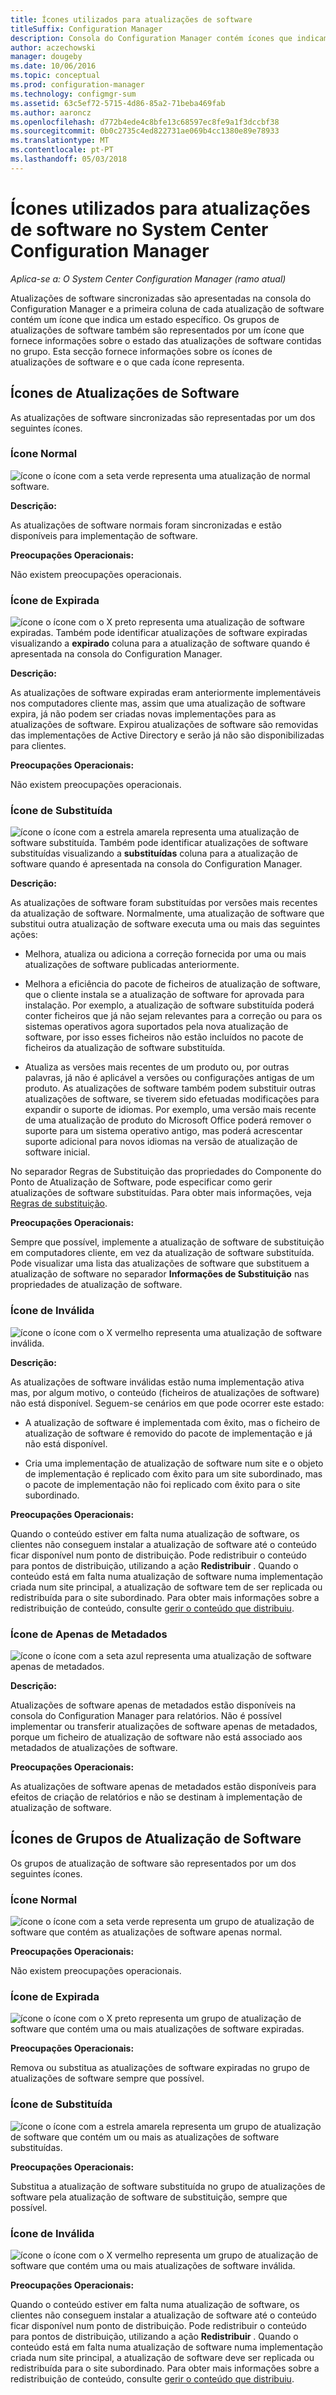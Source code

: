 ```yaml
---
title: Ícones utilizados para atualizações de software
titleSuffix: Configuration Manager
description: Consola do Configuration Manager contém ícones que indicam um Estado para o grupo de atualização de software ou atualização sincronizado.
author: aczechowski
manager: dougeby
ms.date: 10/06/2016
ms.topic: conceptual
ms.prod: configuration-manager
ms.technology: configmgr-sum
ms.assetid: 63c5ef72-5715-4d86-85a2-71beba469fab
ms.author: aaroncz
ms.openlocfilehash: d772b4ede4c8bfe13c68597ec8fe9a1f3dccbf38
ms.sourcegitcommit: 0b0c2735c4ed822731ae069b4cc1380e89e78933
ms.translationtype: MT
ms.contentlocale: pt-PT
ms.lasthandoff: 05/03/2018
---
```

# <a name="icons-used-for-software-updates-in-system-center-configuration-manager"></a>Ícones utilizados para atualizações de software no System Center Configuration Manager

*Aplica-se a: O System Center Configuration Manager (ramo atual)*

Atualizações de software sincronizadas são apresentadas na consola do Configuration Manager e a primeira coluna de cada atualização de software contém um ícone que indica um estado específico. Os grupos de atualizações de software também são representados por um ícone que fornece informações sobre o estado das atualizações de software contidas no grupo. Esta secção fornece informações sobre os ícones de atualizações de software e o que cada ícone representa.  

## <a name="icons-for-software-updates"></a>Ícones de Atualizações de Software  
 As atualizações de software sincronizadas são representadas por um dos seguintes ícones.  

### <a name="normal-icon"></a>Ícone Normal  
 ![ícone](../media/Normal.jpg "ícone Normal") o ícone com a seta verde representa uma atualização de normal software.  

 **Descrição:**  

 As atualizações de software normais foram sincronizadas e estão disponíveis para implementação de software.  

 **Preocupações Operacionais:**  

 Não existem preocupações operacionais.  

### <a name="expired-icon"></a>Ícone de Expirada  
 ![ícone](../media/Expired.jpg "expirado ícone") o ícone com o X preto representa uma atualização de software expiradas. Também pode identificar atualizações de software expiradas visualizando a **expirado** coluna para a atualização de software quando é apresentada na consola do Configuration Manager.  

 **Descrição:**  

 As atualizações de software expiradas eram anteriormente implementáveis nos computadores cliente mas, assim que uma atualização de software expira, já não podem ser criadas novas implementações para as atualizações de software. Expirou atualizações de software são removidas das implementações de Active Directory e serão já não são disponibilizadas para clientes.  

 **Preocupações Operacionais:**  

 Não existem preocupações operacionais.

### <a name="superseded-icon"></a>Ícone de Substituída  
 ![ícone](../media/Superseded.jpg "substituídas ícone") o ícone com a estrela amarela representa uma atualização de software substituída. Também pode identificar atualizações de software substituídas visualizando a **substituídas** coluna para a atualização de software quando é apresentada na consola do Configuration Manager.  

 **Descrição:**  

 As atualizações de software foram substituídas por versões mais recentes da atualização de software. Normalmente, uma atualização de software que substitui outra atualização de software executa uma ou mais das seguintes ações:  

-   Melhora, atualiza ou adiciona a correção fornecida por uma ou mais atualizações de software publicadas anteriormente.  

-   Melhora a eficiência do pacote de ficheiros de atualização de software, que o cliente instala se a atualização de software for aprovada para instalação. Por exemplo, a atualização de software substituída poderá conter ficheiros que já não sejam relevantes para a correção ou para os sistemas operativos agora suportados pela nova atualização de software, por isso esses ficheiros não estão incluídos no pacote de ficheiros da atualização de software substituída.  

-   Atualiza as versões mais recentes de um produto ou, por outras palavras, já não é aplicável a versões ou configurações antigas de um produto. As atualizações de software também podem substituir outras atualizações de software, se tiverem sido efetuadas modificações para expandir o suporte de idiomas. Por exemplo, uma versão mais recente de uma atualização de produto do Microsoft Office poderá remover o suporte para um sistema operativo antigo, mas poderá acrescentar suporte adicional para novos idiomas na versão de atualização de software inicial.  

 No separador Regras de Substituição das propriedades do Componente do Ponto de Atualização de Software, pode especificar como gerir atualizações de software substituídas. Para obter mais informações, veja [Regras de substituição](../plan-design/plan-for-software-updates.md#BKMK_SupersedenceRules).  

 **Preocupações Operacionais:**  

 Sempre que possível, implemente a atualização de software de substituição em computadores cliente, em vez da atualização de software substituída. Pode visualizar uma lista das atualizações de software que substituem a atualização de software no separador **Informações de Substituição** nas propriedades de atualização de software.  

### <a name="invalid-icon"></a>Ícone de Inválida  
 ![ícone](../media/Invalid.jpg "ícone inválido") o ícone com o X vermelho representa uma atualização de software inválida.  

 **Descrição:**  

 As atualizações de software inválidas estão numa implementação ativa mas, por algum motivo, o conteúdo (ficheiros de atualizações de software) não está disponível. Seguem-se cenários em que pode ocorrer este estado:  

-   A atualização de software é implementada com êxito, mas o ficheiro de atualização de software é removido do pacote de implementação e já não está disponível.  

-   Cria uma implementação de atualização de software num site e o objeto de implementação é replicado com êxito para um site subordinado, mas o pacote de implementação não foi replicado com êxito para o site subordinado.  

 **Preocupações Operacionais:**  

 Quando o conteúdo estiver em falta numa atualização de software, os clientes não conseguem instalar a atualização de software até o conteúdo ficar disponível num ponto de distribuição. Pode redistribuir o conteúdo para pontos de distribuição, utilizando a ação **Redistribuir** . Quando o conteúdo está em falta numa atualização de software numa implementação criada num site principal, a atualização de software tem de ser replicada ou redistribuída para o site subordinado. Para obter mais informações sobre a redistribuição de conteúdo, consulte [gerir o conteúdo que distribuiu](../../core/servers/deploy/configure/deploy-and-manage-content.md#bkmk_manage).  

### <a name="metadata-only-icon"></a>Ícone de Apenas de Metadados
 ![ícone](../media/MetadataOnly.png "ícone apenas de metadados") o ícone com a seta azul representa uma atualização de software apenas de metadados.

 **Descrição:**  

 Atualizações de software apenas de metadados estão disponíveis na consola do Configuration Manager para relatórios. Não é possível implementar ou transferir atualizações de software apenas de metadados, porque um ficheiro de atualização de software não está associado aos metadados de atualizações de software.  

 **Preocupações Operacionais:**  

 As atualizações de software apenas de metadados estão disponíveis para efeitos de criação de relatórios e não se destinam à implementação de atualização de software.  

## <a name="icons-for-software-update-groups"></a>Ícones de Grupos de Atualização de Software  
 Os grupos de atualização de software são representados por um dos seguintes ícones.  

### <a name="normal-icon"></a>Ícone Normal  
 ![ícone](../media/Normal.jpg "ícone Normal") o ícone com a seta verde representa um grupo de atualização de software que contém as atualizações de software apenas normal.  

 **Preocupações Operacionais:**  

 Não existem preocupações operacionais.  

### <a name="expired-icon"></a>Ícone de Expirada  
 ![ícone](../media/Expired.jpg "expirado ícone") o ícone com o X preto representa um grupo de atualização de software que contém uma ou mais atualizações de software expiradas.  

 **Preocupações Operacionais:**  

 Remova ou substitua as atualizações de software expiradas no grupo de atualizações de software sempre que possível.  

### <a name="superseded-icon"></a>Ícone de Substituída  
 ![ícone](../media/Superseded.jpg "substituídas ícone") o ícone com a estrela amarela representa um grupo de atualização de software que contém um ou mais as atualizações de software substituídas.  

 **Preocupações Operacionais:**  

 Substitua a atualização de software substituída no grupo de atualizações de software pela atualização de software de substituição, sempre que possível.  

### <a name="invalid-icon"></a>Ícone de Inválida  
 ![ícone](../media/Invalid.jpg "ícone inválido") o ícone com o X vermelho representa um grupo de atualização de software que contém uma ou mais atualizações de software inválida.  

 **Preocupações Operacionais:**  

 Quando o conteúdo estiver em falta numa atualização de software, os clientes não conseguem instalar a atualização de software até o conteúdo ficar disponível num ponto de distribuição. Pode redistribuir o conteúdo para pontos de distribuição, utilizando a ação **Redistribuir** . Quando o conteúdo está em falta numa atualização de software numa implementação criada num site principal, a atualização de software deve ser replicada ou redistribuída para o site subordinado. Para obter mais informações sobre a redistribuição de conteúdo, consulte [gerir o conteúdo que distribuiu](../../core/servers/deploy/configure/deploy-and-manage-content.md#bkmk_manage).  

